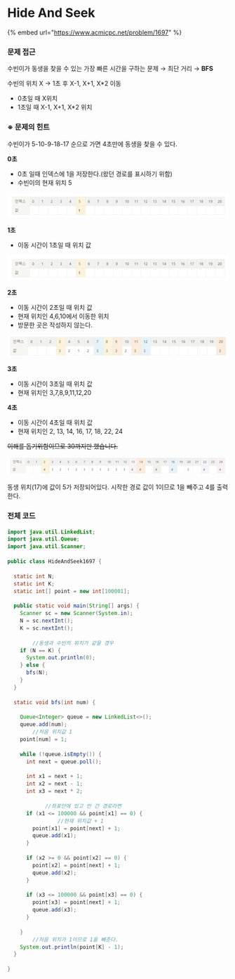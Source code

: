 # Hide And Seek

{% embed url="https://www.acmicpc.net/problem/1697" %}

### 문제 접근

수빈이가 동생을 찾을 수 있는 가장 빠른 시간을 구하는 문제 → 최단 거리 → **BFS**

수빈의 위치 X → 1초 후 X-1, X+1, X\*2 이동

* 0초일 때 X위치
* 1초일 때 X-1, X+1, X\*2 위치

### **※ 문제의 힌트**

수빈이가 5-10-9-18-17 순으로 가면 4초만에 동생을 찾을 수 있다.

**0초**

* 0초 일때 인덱스에 1을 저장한다.(왔던 경로를 표시하기 위함)
* 수빈이의 현재 위치 5

![](<../../../.gitbook/assets/image (3).png>)

**1초**

* 이동 시간이 1초일 때 위치 값

![](<../../../.gitbook/assets/image (7).png>)

**2초**

* 이동 시간이 2초일 때 위치 값
* 현재 위치인 4,6,10에서 이동한 위치
* 방문한 곳은 작성하지 않는다.

![](<../../../.gitbook/assets/image (5).png>)

**3초**

* 이동 시간이 3초일 때 위치 값
* 현재 위치인 3,7,8,9,11,12,20



**4초**

* 이동 시간이 4초일 때 위치 값
* 현재 위치인 2, 13, 14, 16, 17, 18, 22, 24

~~이해를 돕기위함이므로 30까지만 했습니다.~~

![](<../../../.gitbook/assets/image (4).png>)

동생 위치(17)에 값이 5가 저장되어있다. 시작한 경로 값이 1이므로 1을 빼주고 4를 출력한다.

### 전체 코드

```java
import java.util.LinkedList;
import java.util.Queue;
import java.util.Scanner;

public class HideAndSeek1697 {

  static int N;
  static int K;
  static int[] point = new int[100001];

  public static void main(String[] args) {
    Scanner sc = new Scanner(System.in);
    N = sc.nextInt();
    K = sc.nextInt();

	 	//동생과 수빈의 위치가 같을 경우
    if (N == K) {
      System.out.println(0);
    } else {
      bfs(N);
    }
  }

  static void bfs(int num) {

    Queue<Integer> queue = new LinkedList<>();
    queue.add(num);
		//처음 위치값 1
    point[num] = 1;

    while (!queue.isEmpty()) {
      int next = queue.poll();

      int x1 = next + 1;
      int x2 = next - 1;
      int x3 = next * 2;

			//좌표안에 있고 안 간 경로라면
      if (x1 <= 100000 && point[x1] == 0) {
				//현재 위치값 + 1
        point[x1] = point[next] + 1;
        queue.add(x1);
      }

      if (x2 >= 0 && point[x2] == 0) {
        point[x2] = point[next] + 1;
        queue.add(x2);
      }

      if (x3 <= 100000 && point[x3] == 0) {
        point[x3] = point[next] + 1;
        queue.add(x3);
      }

    }
		//처음 위치가 1이므로 1을 빼준다.
    System.out.println(point[K] - 1);
  }

}
```
